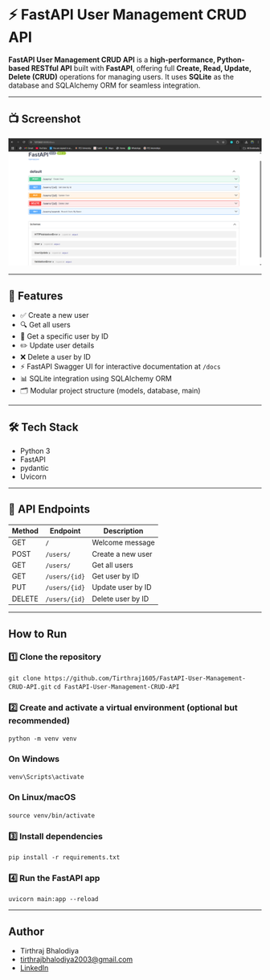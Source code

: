 # ⚡ FastAPI User Management CRUD API

**FastAPI User Management CRUD API** is a **high-performance, Python-based RESTful API** built with **FastAPI**, offering full **Create, Read, Update, Delete (CRUD)** operations for managing users. It uses **SQLite** as the database and SQLAlchemy ORM for seamless integration.

---

## 📺 Screenshot

![User Management API Screenshot](Screenshot.png)

---

## 🚀 Features

- ✅ Create a new user  
- 🔍 Get all users  
- 🔎 Get a specific user by ID  
- ✏️ Update user details  
- ❌ Delete a user by ID  
- ⚡ FastAPI Swagger UI for interactive documentation at `/docs`
- 📊 SQLite integration using SQLAlchemy ORM
- 🗂️ Modular project structure (models, database, main)

---

## 🛠 Tech Stack

- Python 3  
- FastAPI
- pydantic
- Uvicorn 

---

## 📑 API Endpoints

| Method | Endpoint       | Description             |
|--------|----------------|-------------------------|
| GET    | `/`            | Welcome message         |
| POST   | `/users/`      | Create a new user       |
| GET    | `/users/`      | Get all users           |
| GET    | `/users/{id}`  | Get user by ID          |
| PUT    | `/users/{id}`  | Update user by ID       |
| DELETE | `/users/{id}`  | Delete user by ID       |

---

## How to Run 

### 1️⃣ Clone the repository
``git clone https://github.com/Tirthraj1605/FastAPI-User-Management-CRUD-API.git``
``cd FastAPI-User-Management-CRUD-API``

### 2️⃣ Create and activate a virtual environment (optional but recommended)
``python -m venv venv``
### On Windows
``venv\Scripts\activate``
### On Linux/macOS
``source venv/bin/activate``

### 3️⃣ Install dependencies
``pip install -r requirements.txt``

### 4️⃣ Run the FastAPI app
``uvicorn main:app --reload``

---

## Author 
- Tirthraj Bhalodiya
- tirthrajbhalodiya2003@gmail.com
- [LinkedIn](https://www.linkedin.com/in/tirthraj-bhalodiya-97534b227/)


